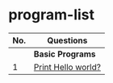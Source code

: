 # program-list




| No. | Questions                                                                                                                                                                                                                        |
| --- | -------------------------------------------------------------------------------------------------------------------------------------------------------------------------------------------------------------------------------- |
|     | **Basic Programs**                                                                                                                                                                                                                   |
| 1   | [Print Hello world?](#print-hello-world)                                                           

